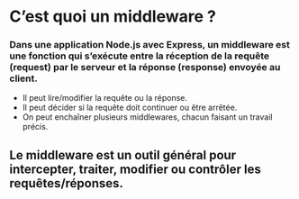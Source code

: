 # C’est quoi un middleware ?
### Dans une application Node.js avec Express, un middleware est une fonction qui s’exécute entre la réception de la requête (request) par le serveur et la réponse (response) envoyée au client.
* Il peut lire/modifier la requête ou la réponse.
* Il peut décider si la requête doit continuer ou être arrêtée.
* On peut enchaîner plusieurs middlewares, chacun faisant un travail précis.

## Le middleware est un outil général pour intercepter, traiter, modifier ou contrôler les requêtes/réponses.

